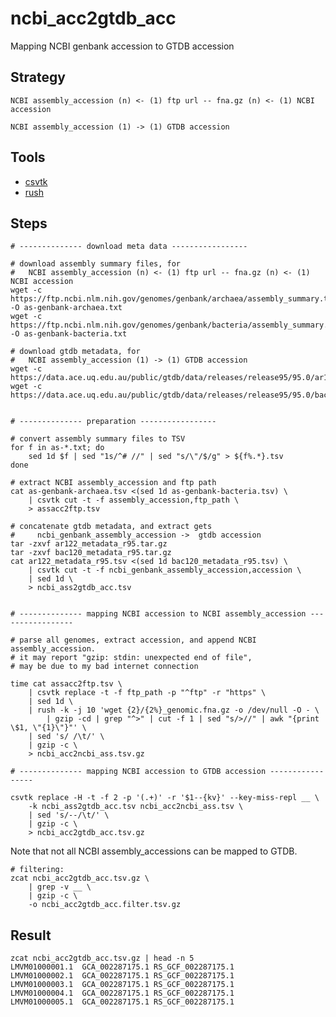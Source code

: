 # ncbi_acc2gtdb_acc

Mapping NCBI genbank accession to GTDB accession

## Strategy

    NCBI assembly_accession (n) <- (1) ftp url -- fna.gz (n) <- (1) NCBI accession
    
    NCBI assembly_accession (1) -> (1) GTDB accession

## Tools

- [csvtk](https://github.com/shenwei356/csvtk)
- [rush](https://github.com/shenwei356/rush/)
    
## Steps

    # -------------- download meta data -----------------
    
    # download assembly summary files, for
    #   NCBI assembly_accession (n) <- (1) ftp url -- fna.gz (n) <- (1) NCBI accession
    wget -c https://ftp.ncbi.nlm.nih.gov/genomes/genbank/archaea/assembly_summary.txt -O as-genbank-archaea.txt
    wget -c https://ftp.ncbi.nlm.nih.gov/genomes/genbank/bacteria/assembly_summary.txt -O as-genbank-bacteria.txt
    
    # download gtdb metadata, for
    #   NCBI assembly_accession (1) -> (1) GTDB accession
    wget -c https://data.ace.uq.edu.au/public/gtdb/data/releases/release95/95.0/ar122_metadata_r95.tar.gz
    wget -c https://data.ace.uq.edu.au/public/gtdb/data/releases/release95/95.0/bac120_metadata_r95.tar.gz 
       
    
    # -------------- preparation -----------------
    
    # convert assembly summary files to TSV
    for f in as-*.txt; do 
        sed 1d $f | sed "1s/^# //" | sed "s/\"/$/g" > ${f%.*}.tsv
    done
    
    # extract NCBI assembly_accession and ftp path
    cat as-genbank-archaea.tsv <(sed 1d as-genbank-bacteria.tsv) \
        | csvtk cut -t -f assembly_accession,ftp_path \
        > assacc2ftp.tsv
        
    # concatenate gtdb metadata, and extract gets
    #     ncbi_genbank_assembly_accession ->  gtdb accession
    tar -zxvf ar122_metadata_r95.tar.gz
    tar -zxvf bac120_metadata_r95.tar.gz        
    cat ar122_metadata_r95.tsv <(sed 1d bac120_metadata_r95.tsv) \
        | csvtk cut -t -f ncbi_genbank_assembly_accession,accession \
        | sed 1d \
        > ncbi_ass2gtdb_acc.tsv
    
    
    # -------------- mapping NCBI accession to NCBI assembly_accession -----------------
    
    # parse all genomes, extract accession, and append NCBI assembly_accession.
    # it may report "gzip: stdin: unexpected end of file",
    # may be due to my bad internet connection
    
    time cat assacc2ftp.tsv \
        | csvtk replace -t -f ftp_path -p "^ftp" -r "https" \
        | sed 1d \
        | rush -k -j 10 'wget {2}/{2%}_genomic.fna.gz -o /dev/null -O - \
            | gzip -cd | grep "^>" | cut -f 1 | sed "s/>//" | awk "{print \$1, \"{1}\"}"' \
        | sed 's/ /\t/' \
        | gzip -c \
        > ncbi_acc2ncbi_ass.tsv.gz
        
    # -------------- mapping NCBI accession to GTDB accession -----------------
    
    csvtk replace -H -t -f 2 -p '(.+)' -r '$1--{kv}' --key-miss-repl __ \
        -k ncbi_ass2gtdb_acc.tsv ncbi_acc2ncbi_ass.tsv \
        | sed 's/--/\t/' \
        | gzip -c \
        > ncbi_acc2gtdb_acc.tsv.gz
        
Note that not all NCBI assembly_accessions can be mapped to GTDB.
    
    # filtering:
    zcat ncbi_acc2gtdb_acc.tsv.gz \
        | grep -v __ \
        | gzip -c \
        -o ncbi_acc2gtdb_acc.filter.tsv.gz
        
## Result

    zcat ncbi_acc2gtdb_acc.tsv.gz | head -n 5
    LMVM01000001.1  GCA_002287175.1 RS_GCF_002287175.1
    LMVM01000002.1  GCA_002287175.1 RS_GCF_002287175.1
    LMVM01000003.1  GCA_002287175.1 RS_GCF_002287175.1
    LMVM01000004.1  GCA_002287175.1 RS_GCF_002287175.1
    LMVM01000005.1  GCA_002287175.1 RS_GCF_002287175.1
